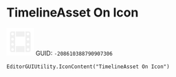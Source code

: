 # TimelineAsset On Icon
![](/img/TimelineAsset%20On%20Icon.png)
GUID: `-208610388790907306`
```
EditorGUIUtility.IconContent("TimelineAsset On Icon")
```
